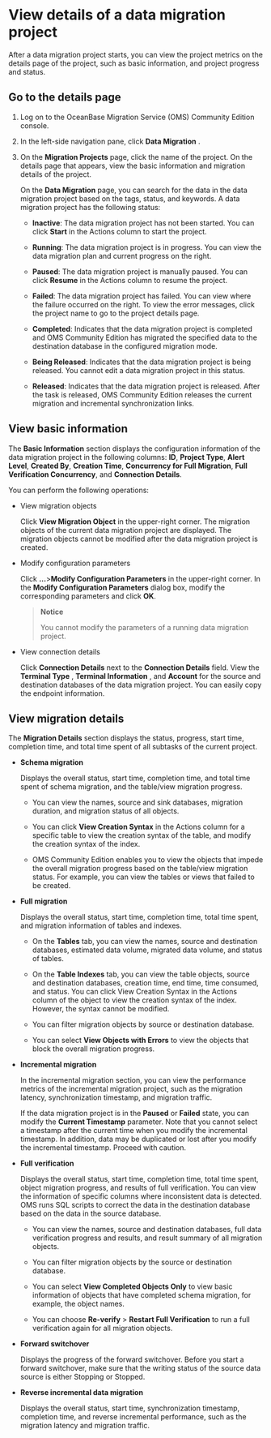 # View details of a data migration project

After a data migration project starts, you can view the project metrics on the details page of the project, such as basic information, and project progress and status. 

## Go to the details page

1. Log on to the OceanBase Migration Service (OMS) Community Edition console.

2. In the left-side navigation pane, click **Data Migration** .

3. On the **Migration Projects** page, click the name of the project. On the details page that appears, view the basic information and migration details of the project.

   On the **Data Migration** page, you can search for the data in the data migration project based on the tags, status, and keywords. A data migration project has the following status:

   * **Inactive**: The data migration project has not been started. You can click **Start** in the Actions column to start the project.
   
   * **Running**: The data migration project is in progress. You can view the data migration plan and current progress on the right.
   
   * **Paused**: The data migration project is manually paused. You can click **Resume** in the Actions column to resume the project.
   
   * **Failed**: The data migration project has failed. You can view where the failure occurred on the right. To view the error messages, click the project name to go to the project details page.
   
   * **Completed**: Indicates that the data migration project is completed and OMS Community Edition has migrated the specified data to the destination database in the configured migration mode.

   * **Being Released**: Indicates that the data migration project is being released. You cannot edit a data migration project in this status.

   * **Released**: Indicates that the data migration project is released. After the task is released, OMS Community Edition releases the current migration and incremental synchronization links.

## View basic information 

The **Basic Information** section displays the configuration information of the data migration project in the following columns: **ID**, **Project Type**, **Alert Level**, **Created By**, **Creation Time**, **Concurrency for Full Migration**, **Full Verification Concurrency**, and **Connection Details**. 

You can perform the following operations:

* View migration objects

  Click **View Migration Object** in the upper-right corner. The migration objects of the current data migration project are displayed. The migration objects cannot be modified after the data migration project is created.
  
* Modify configuration parameters

  Click **...**>**Modify Configuration Parameters** in the upper-right corner. In the **Modify Configuration Parameters** dialog box, modify the corresponding parameters and click **OK**. 

  >**Notice**
  >
  >You cannot modify the parameters of a running data migration project.

* View connection details

  Click **Connection Details** next to the **Connection Details** field. View the **Terminal Type** , **Terminal Information** , and **Account** for the source and destination databases of the data migration project. You can easily copy the endpoint information.

## View migration details

The **Migration Details** section displays the status, progress, start time, completion time, and total time spent of all subtasks of the current project. 

* **Schema migration** 

  Displays the overall status, start time, completion time, and total time spent of schema migration, and the table/view migration progress. 

  * You can view the names, source and sink databases, migration duration, and migration status of all objects.
  
  * You can click **View Creation Syntax** in the Actions column for a specific table to view the creation syntax of the table, and modify the creation syntax of the index.

  * OMS Community Edition enables you to view the objects that impede the overall migration progress based on the table/view migration status. For example, you can view the tables or views that failed to be created.

* **Full migration** 

  Displays the overall status, start time, completion time, total time spent, and migration information of tables and indexes. 
  * On the **Tables** tab, you can view the names, source and destination databases, estimated data volume, migrated data volume, and status of tables.
  
  * On the **Table Indexes** tab, you can view the table objects, source and destination databases, creation time, end time, time consumed, and status. You can click View Creation Syntax in the Actions column of the object to view the creation syntax of the index. However, the syntax cannot be modified.

  * You can filter migration objects by source or destination database.

  * You can select **View Objects with Errors** to view the objects that block the overall migration progress.

* **Incremental migration** 

  In the incremental migration section, you can view the performance metrics of the incremental migration project, such as the migration latency, synchronization timestamp, and migration traffic. 

  If the data migration project is in the **Paused** or **Failed** state, you can modify the **Current Timestamp** parameter. Note that you cannot select a timestamp after the current time when you modify the incremental timestamp. In addition, data may be duplicated or lost after you modify the incremental timestamp. Proceed with caution.

* **Full verification** 

  Displays the overall status, start time, completion time, total time spent, object migration progress, and results of full verification. You can view the information of specific columns where inconsistent data is detected. OMS runs SQL scripts to correct the data in the destination database based on the data in the source database. 

  * You can view the names, source and destination databases, full data verification progress and results, and result summary of all migration objects.
  
  * You can filter migration objects by the source or destination database.
  
  * You can select **View Completed Objects Only** to view basic information of objects that have completed schema migration, for example, the object names.

  * You can choose **Re-verify** \> **Restart Full Verification** to run a full verification again for all migration objects.

* **Forward switchover** 

  Displays the progress of the forward switchover. Before you start a forward switchover, make sure that the writing status of the source data source is either Stopping or Stopped.

* **Reverse incremental data migration** 

  Displays the overall status, start time, synchronization timestamp, completion time, and reverse incremental performance, such as the migration latency and migration traffic.